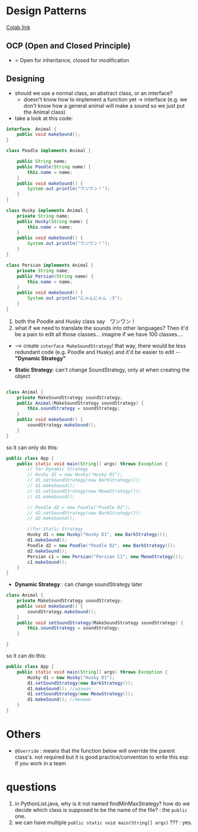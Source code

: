 # Design Patterns

[Colab link](https://colab.research.google.com/drive/19egTeGBtDtMiuoQV0y9bsfwxaGUM0xGE?usp=sharing)

## OCP (Open and Closed Principle)
- = Open for inheritance, closed for modification

## Designing
- should we use a normal class, an abstract class, or an interface?
    - doesn't know how to implement a function yet -> interface (e.g. we don't know how a general animal will make a sound so we just put the Animal class)
- take a look at this code:
``` java
interface  Animal {
    public void makeSound();
}

class Poodle implements Animal {

    public String name;
    public Poodle(String name) {
        this.name = name;
    }
    public void makeSound() {
        System.out.println("ワンワン！");
    }
}

class Husky implements Animal {
    private String name;
    public Husky(String name) {
        this.name = name;
    }
    public void makeSound() {
        System.out.println("ワンワン！");
    }
}

class Persian implements Animal {
    private String name;  
    public Persian(String name) {
        this.name = name;
    }
    public void makeSound() {
        System.out.println("にゃんにゃん :3");
    }
}
```
1. both the Poodle and Husky class say　ワンワン！
2. what if we need to translate the sounds into other languages? Then it'd be a pain to edit all those classes... imagine if we have 100 classes....
- --> create `interface MakeSoundStrategy`! that way, there would be less redundant code (e.g. Poodle and Husky) and it'd be easier to edit -- **"Dynamic Strategy"**

- **Static Strategy**: can't change SoundStrategy, only at when creating the object
```java

class Animal {
    private MakeSoundStrategy soundStrategy;
    public Animal(MakeSoundStrategy soundStrategy) {
        this.soundStrategy = soundStrategy;
    }
    public void makeSound() {
        soundStrategy.makeSound();
    }
}

```

so it can only do this:
```java
public class App {
    public static void main(String[] args) throws Exception {
        // for Dynamic Strategy
        // Husky d1 = new Husky("Husky D1");
        // d1.setSoundStrategy(new BarkStrategy());
        // d1.makeSound();
        // d1.setSoundStrategy(new MeowStrategy());
        // d1.makeSound();

        // Poodle d2 = new Poodle("Poodle D2");
        // d2.setSoundStrategy(new BarkStrategy());
        // d2.makeSound();

        //for Static Strategy
        Husky d1 = new Husky("Husky D1", new BarkStrategy());
        d1.makeSound();
        Poodle d2 = new Poodle("Poodle D2", new BarkStrategy());
        d2.makeSound();
        Persian c1 = new Persian("Persian C1", new MeowStrategy());
        c1.makeSound();
    }
}
```


- **Dynamic Strategy** : can change soundStrategy later
```java
class Animal {
    private MakeSoundStrategy soundStrategy;
    public void makeSound() {
        soundStrategy.makeSound();
    }
    public void setSoundStrategy(MakeSoundStrategy soundStrategy) {
        this.soundStrategy = soundStrategy;
    }

}
```
so it can do this:
```java
public class App {
    public static void main(String[] args) throws Exception {
        Husky d1 = new Husky("Husky D1");
        d1.setSoundStrategy(new BarkStrategy());
        d1.makeSound(); //wanwan
        d1.setSoundStrategy(new MeowStrategy());
        d1.makeSound(); //meowww
    }
}
```




# Others
- `@Override` : means that the function below will override the parent class's. not required but it is good practice/convention to write this esp if you work in a team


# questions
1. in PythonList.java, why is it not named findMinMaxStrategy? how do we decide which class is supposed to be the name of the file? : the `public` one.
2. we can have multiple `public static void main(String[] args)` ??? : yes.
